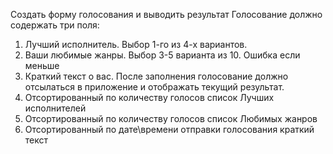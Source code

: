 Создать форму голосования и выводить результат
Голосование должно содержать три поля:
1. Лучший исполнитель. Выбор 1-го из 4-х вариантов.
2. Ваши любимые жанры. Выбор 3-5 варианта из 10. Ошибка если меньше
3. Краткий текст о вас.
После заполнения голосование должно отсылаться в приложение и отображать текущий результат.
1. Отсортированный по количеству голосов список Лучших исполнителей
2. Отсортированный по количеству голосов список Любимых жанров
3. Отсортированный по дате\времени отправки голосования краткий текст

